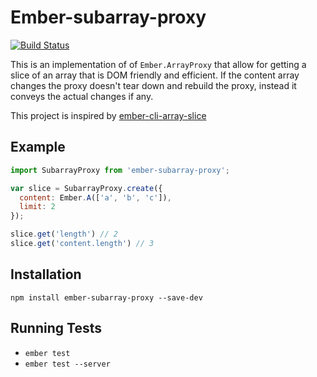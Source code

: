 # Ember-subarray-proxy

[![Build Status](https://travis-ci.org/salzhrani/ember-subarray-proxy.svg)](https://travis-ci.org/salzhrani/ember-subarray-proxy)

This is an implementation of of `Ember.ArrayProxy` that allow for getting a slice of an array that is DOM friendly and efficient. If the content array changes the proxy doesn't tear down and rebuild the proxy, instead it conveys the actual changes if any.

This project is inspired by [ember-cli-array-slice](https://github.com/j-/ember-cli-array-slice)

## Example

```js
import SubarrayProxy from 'ember-subarray-proxy';

var slice = SubarrayProxy.create({
  content: Ember.A(['a', 'b', 'c']),
  limit: 2
});

slice.get('length') // 2
slice.get('content.length') // 3

```

## Installation

`npm install ember-subarray-proxy --save-dev`

## Running Tests

* `ember test`
* `ember test --server`

